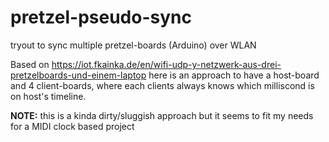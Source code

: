 # pretzel-pseudo-sync
tryout to sync multiple pretzel-boards (Arduino) over WLAN

Based on https://iot.fkainka.de/en/wifi-udp-y-netzwerk-aus-drei-pretzelboards-und-einem-laptop here is an approach to have a host-board and 4 client-boards, where each clients always knows which milliscond is on host's timeline.  

**NOTE:** this is a kinda dirty/sluggish approach but it seems to fit my needs for a MIDI clock based project
